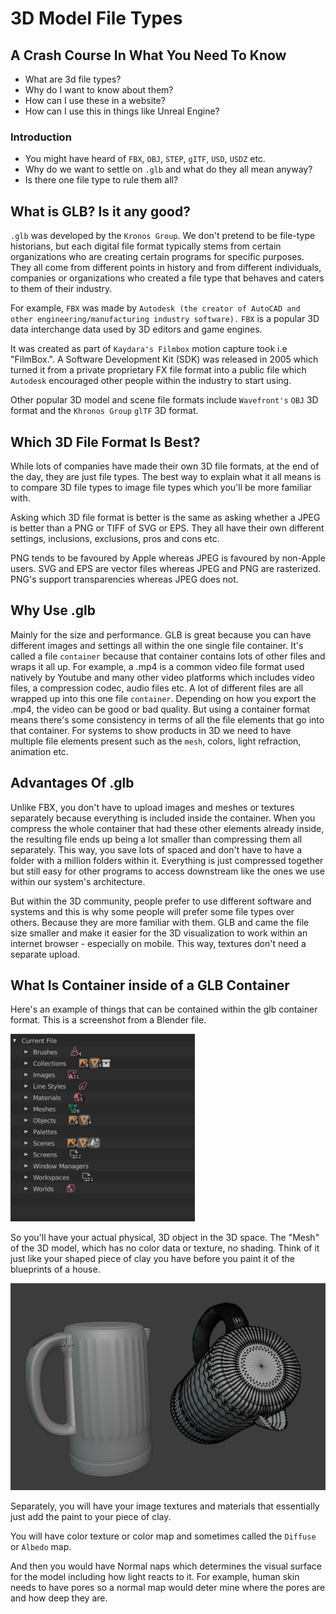 # 3D Model File Types

## A Crash Course In What You Need To Know

* What are 3d file types?
* Why do I want to know about them?
* How can I use these in a website?
* How can I use this in things like Unreal Engine?


### Introduction

* You might have heard of `FBX`, `OBJ`, `STEP`, `gITF`, `USD`, `USDZ` etc.
* Why do we want to settle on `.glb` and what do they all mean anyway?
* Is there one file type to rule them all?

## What is GLB? Is it any good?

`.glb` was developed by the `Kronos Group`. We don't pretend to be file-type historians, but each digital file format typically stems from certain organizations who are creating certain programs for specific purposes. They all come from different points in history and from different individuals, companies or organizations who created a file type that behaves and caters to them of their industry.

For example, `FBX` was made by `Autodesk (the creator of AutoCAD and other engineering/manufacturing industry software).` `FBX` is a popular 3D data interchange data used by 3D editors and game engines.

It was created as part of `Kaydara's Filmbox` motion capture took i.e "FilmBox.". A Software Development Kit (SDK) was released in 2005 which turned it from a private proprietary FX file format into a public file which `Autodesk` encouraged other people within the industry to start using.

Other popular 3D model and scene file formats include `Wavefront's` `OBJ` 3D format and the `Khronos Group` `glTF` 3D format.

## Which 3D File Format Is Best?

While lots of companies have made their own 3D file formats, at the end of the day, they are just file types. The best way to explain what it all means is to compare 3D file types to image file types which you'll be more familiar with.

Asking which 3D file format is better is the same as asking whether a JPEG is better than a PNG or TIFF of SVG or EPS. They all have their own different settings, inclusions, exclusions, pros and cons etc.

PNG tends to be favoured by Apple whereas JPEG is favoured by non-Apple users. SVG and EPS are vector files whereas JPEG and PNG are rasterized. PNG's support transparencies whereas JPEG does not.

## Why Use .glb

Mainly for the size and performance. GLB is great because you can have different images and settings all within the one single file container. It's called a file `container` because that container contains lots of other files and wraps it all up. For example, a .mp4 is a common video file format used natively by Youtube and many other video platforms which includes video files, a compression codec, audio files etc. A lot of different files are all wrapped up into this one file `container`. Depending on how you export the .mp4, the video can be good or bad quality. But using a container format means there's some consistency in terms of all the file elements that go into that container. For systems to show products in 3D we need to have multiple file elements present such as the `mesh`, colors, light refraction, animation etc.

## Advantages Of .glb

Unlike FBX, you don't have to upload images and meshes or textures separately because everything is included inside the container. When you compress the whole container that had these other elements already inside, the resulting file ends up being a lot smaller than compressing them all separately. This way, you save lots of spaced and don't have to have a folder with a million folders within it. Everything is just compressed together but still easy for other programs to access downstream like the ones we use within our system's architecture.

But within the 3D community, people prefer to use different software and systems and this is why some people will prefer some file types over others. Because they are more familiar with them. GLB and came the file size smaller and make it easier for the 3D visualization to work within an internet browser - especially on mobile. This way, textures don't need a separate upload.

## What Is Container inside of a GLB Container

Here's an example of things that can be contained within the glb container format. This is a screenshot from a Blender file.

![Here's another view of all the elements inside of the 3d file](../../../images/3d/inside_3dfile.png)

So you'll have your actual physical, 3D object in the 3D space. The "Mesh" of the 3D model, which has no color data or texture, no shading. Think of it just like your shaped piece of clay you have before you paint it of the blueprints of a house.

![A screenshot of a 3D model `mesh`](../../../images/3d/3d_model_mesh.png)

Separately, you will have your image textures and materials that essentially just add the paint to your piece of clay.

You will have color texture or color map and sometimes called the `Diffuse` or `Albedo` map.

And then you would have Normal naps which determines the visual surface for the model including how light reacts to it. For example, human skin needs to have pores so a normal map would deter mine where the pores are and how deep they are.
























